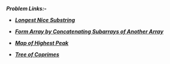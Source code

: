 ***Problem Links:-***

- [***Longest Nice Substring***](https://leetcode.com/contest/biweekly-contest-46/problems/longest-nice-substring/)

- [***Form Array by Concatenating Subarrays of Another Array***](https://leetcode.com/contest/biweekly-contest-46/problems/form-array-by-concatenating-subarrays-of-another-array/)

- [***Map of Highest Peak***](https://leetcode.com/contest/biweekly-contest-46/problems/map-of-highest-peak/)

- [***Tree of Coprimes***](https://leetcode.com/contest/biweekly-contest-46/problems/tree-of-coprimes/)